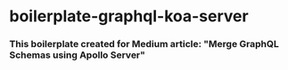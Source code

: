 # boilerplate-graphql-koa-server

### This boilerplate created for Medium article: "Merge GraphQL Schemas using Apollo Server"
